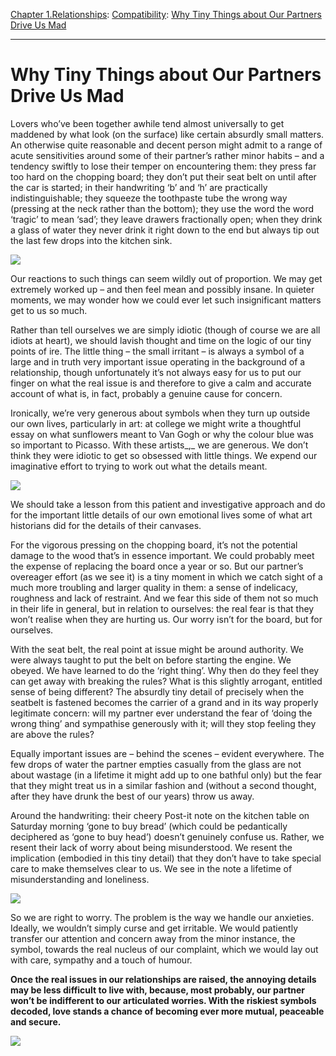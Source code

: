 [Chapter 1.Relationships](https://www.theschooloflife.com/thebookoflife/category/relationships/): [Compatibility](https://www.theschooloflife.com/thebookoflife/category/relationships/compatibility/): [Why Tiny Things about Our Partners Drive Us Mad](https://www.theschooloflife.com/thebookoflife/why-tiny-things-about-our-partners-drive-us-mad/)

* * *

# Why Tiny Things about Our Partners Drive Us Mad

Lovers who’ve been together awhile tend almost universally to get maddened by what look (on the surface) like certain absurdly small matters. An otherwise quite reasonable and decent person might admit to a range of acute sensitivities around some of their partner’s rather minor habits – and a tendency swiftly to lose their temper on encountering them: they press far too hard on the chopping board; they don’t put their seat belt on until after the car is started; in their handwriting ‘b’ and ‘h’ are practically indistinguishable; they squeeze the toothpaste tube the wrong way (pressing at the neck rather than the bottom); they use the word the word ‘tragic’ to mean ‘sad’; they leave drawers fractionally open; when they drink a glass of water they never drink it right down to the end but always tip out the last few drops into the kitchen sink.

![](http://flakphoto.com/assets/photos/jessica-todd-harper-self-portrait-with-christopher-clementines.jpg)

Our reactions to such things can seem wildly out of proportion. We may get extremely worked up – and then feel mean and possibly insane. In quieter moments, we may wonder how we could ever let such insignificant matters get to us so much.

Rather than tell ourselves we are simply idiotic (though of course we are all idiots at heart), we should lavish thought and time on the logic of our tiny points of ire. The little thing – the small irritant – is always a symbol of a large and in truth very important issue operating in the background of a relationship, though unfortunately it’s not always easy for us to put our finger on what the real issue is and therefore to give a calm and accurate account of what is, in fact, probably a genuine cause for concern.

Ironically, we’re very generous about symbols when they turn up outside our own lives, particularly in art: at college we might write a thoughtful essay on what sunflowers meant to Van Gogh or why the colour blue was so important to Picasso. With these artists_,_ we are generous. We don’t think they were idiotic to get so obsessed with little things. We expend our imaginative effort to trying to work out what the details meant.

![](https://upload.wikimedia.org/wikipedia/en/0/00/Pablo_Picasso,_1901-02,_Femme_aux_Bras_Crois%C3%A9s,_Woman_with_Folded_Arms_(Madchenbildnis),_oil_on_canvas,_81_%C3%97_58_cm_(32_%C3%97_23_in).jpg)

We should take a lesson from this patient and investigative approach and do for the important little details of our own emotional lives some of what art historians did for the details of their canvases.

For the vigorous&nbsp;pressing on the chopping board, it’s not the potential damage to the wood&nbsp;that’s in essence important. We could probably meet the expense of replacing the board once a year or so. But our partner’s overeager effort (as we see it) is a tiny moment in which we catch sight of a much more troubling and larger quality in them: a sense of indelicacy, roughness and lack of restraint. And we fear this side of them not so much in their life in general, but in relation to ourselves: the real fear is that they won’t realise when they are hurting us. Our worry isn’t for the board, but for ourselves.

With the seat belt, the real point at issue might be around authority. We were always taught to put the belt on before starting the engine. We obeyed. We have learned to do the ‘right thing’. Why then do they feel they can get away with breaking the rules? What is this slightly arrogant, entitled sense of being different? The absurdly tiny detail of precisely when the seatbelt is fastened becomes the carrier of a grand and in its way properly legitimate concern: will my partner ever understand the fear of ‘doing the wrong thing’ and sympathise generously with it; will they stop feeling they are above the rules?

Equally important issues are – behind the scenes – evident everywhere. The few drops of water the partner empties casually from the glass are not about wastage (in a lifetime it might add up to one bathful only) but the fear that they might treat us in a similar fashion and (without a second thought, after they have drunk the best of our years) throw us away.

Around the handwriting: their cheery Post-it note on the kitchen table on Saturday morning ‘gone to buy bread’ (which could be pedantically deciphered as ‘gone to buy head’) doesn’t genuinely confuse us. Rather, we resent their lack of worry about being misunderstood. We resent the implication (embodied in this tiny detail) that they don’t have to take special care to make themselves clear to us. We see in the note a lifetime of misunderstanding and loneliness.

![](http://jmireps.s3.amazonaws.com/gxl_4f7e0b57-0af0-4351-8e0b-1ada0a660dbf.jpg)

So we are right to worry. The problem is the way we handle our anxieties. Ideally, we wouldn’t simply curse and get irritable. We would patiently transfer our attention and concern away from the minor instance, the symbol, towards the real nucleus of our complaint, which we would lay out with care, sympathy and a touch of humour.

**Once the real issues in our relationships are raised, the annoying details may be less difficult to live with, because, most probably, our partner won’t be indifferent to our articulated worries. With the riskiest symbols decoded, love stands a chance of&nbsp;becoming ever more mutual, peaceable and secure.**

[![](https://img.youtube.com/vi/W82s0_NyMKQ/0.jpg)](https://www.youtube.com/embed/W82s0_NyMKQ?ecver=2 '')
